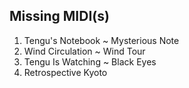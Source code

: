## Missing MIDI(s)
1. Tengu's Notebook ~ Mysterious Note
2. Wind Circulation ~ Wind Tour
3. Tengu Is Watching ~ Black Eyes
5. Retrospective Kyoto
